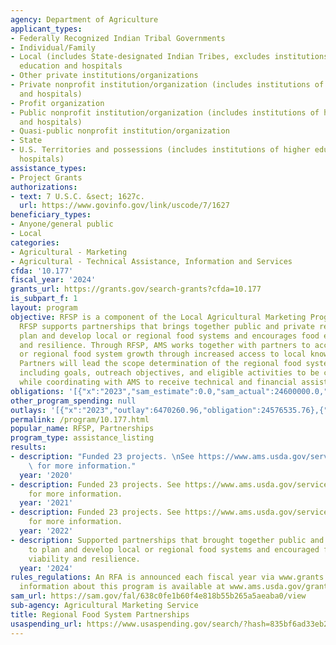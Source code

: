 ```yaml
---
agency: Department of Agriculture
applicant_types:
- Federally Recognized Indian Tribal Governments
- Individual/Family
- Local (includes State-designated Indian Tribes, excludes institutions of higher
  education and hospitals
- Other private institutions/organizations
- Private nonprofit institution/organization (includes institutions of higher education
  and hospitals)
- Profit organization
- Public nonprofit institution/organization (includes institutions of higher education
  and hospitals)
- Quasi-public nonprofit institution/organization
- State
- U.S. Territories and possessions (includes institutions of higher education and
  hospitals)
assistance_types:
- Project Grants
authorizations:
- text: 7 U.S.C. &sect; 1627c.
  url: https://www.govinfo.gov/link/uscode/7/1627
beneficiary_types:
- Anyone/general public
- Local
categories:
- Agricultural - Marketing
- Agricultural - Technical Assistance, Information and Services
cfda: '10.177'
fiscal_year: '2024'
grants_url: https://grants.gov/search-grants?cfda=10.177
is_subpart_f: 1
layout: program
objective: RFSP is a component of the Local Agricultural Marketing Program (LAMP).
  RFSP supports partnerships that brings together public and private resources to
  plan and develop local or regional food systems and encourages food economy viability
  and resilience. Through RFSP, AMS works together with partners to accelerate local
  or regional food system growth through increased access to local knowledge and networks.
  Partners will lead the scope determination of the regional food system to be developed,
  including goals, outreach objectives, and eligible activities to be carried out,
  while coordinating with AMS to receive technical and financial assistance.
obligations: '[{"x":"2023","sam_estimate":0.0,"sam_actual":24600000.0,"usa_spending_actual":24576535.76},{"x":"2024","sam_estimate":0.0,"sam_actual":4400000.0,"usa_spending_actual":4418541.3},{"x":"2025","sam_estimate":0.0,"sam_actual":0.0,"usa_spending_actual":0.0}]'
other_program_spending: null
outlays: '[{"x":"2023","outlay":6470260.96,"obligation":24576535.76},{"x":"2024","outlay":327438.98,"obligation":4418541.3},{"x":"2025","outlay":0.0,"obligation":0.0}]'
permalink: /program/10.177.html
popular_name: RFSP, Partnerships
program_type: assistance_listing
results:
- description: "Funded 23 projects. \nSee https://www.ams.usda.gov/services/grants/rfsp/awards\
    \ for more information."
  year: '2020'
- description: Funded 23 projects. See https://www.ams.usda.gov/services/grants/rfsp/awards
    for more information.
  year: '2021'
- description: Funded 23 projects. See https://www.ams.usda.gov/services/grants/rfsp/awards
    for more information.
  year: '2022'
- description: Supported partnerships that brought together public and private resources
    to plan and develop local or regional food systems and encouraged food economy
    viability and resilience.
  year: '2024'
rules_regulations: An RFA is announced each fiscal year via www.grants.gov. Additional
  information about this program is available at www.ams.usda.gov/grants.
sam_url: https://sam.gov/fal/638c0fe1b60f4e818b55b265a5aeaba0/view
sub-agency: Agricultural Marketing Service
title: Regional Food System Partnerships
usaspending_url: https://www.usaspending.gov/search/?hash=835bf6ad33eb2b443d1892b86ae11304
---
```

